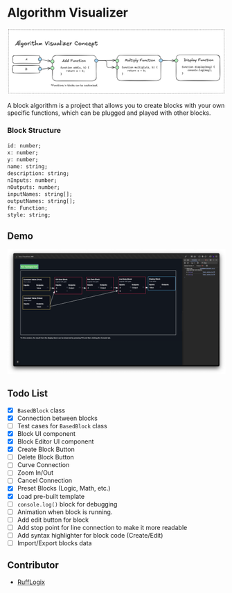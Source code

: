 # Algorithm Visualizer

![Concept](./public/images/concept.png)

A block algorithm is a project that allows you to create blocks with your own specific functions, which can be plugged and played with other blocks.

### Block Structure

```
id: number;
x: number;
y: number;
name: string;
description: string;
nInputs: number;
nOutputs: number;
inputNames: string[];
outputNames: string[];
fn: Function;
style: string;
```

## Demo

![Demo](./public/images/demo.png)

## Todo List

- [x] `BasedBlock` class
- [x] Connection between blocks
- [ ] Test cases for `BasedBlock` class
- [x] Block UI component
- [x] Block Editor UI component
- [x] Create Block Button
- [ ] Delete Block Button
- [ ] Curve Connection
- [ ] Zoom In/Out
- [ ] Cancel Connection
- [x] Preset Blocks (Logic, Math, etc.)
- [x] Load pre-built template
- [ ] `console.log()` block for debugging
- [ ] Animation when block is running.
- [ ] Add edit button for block
- [ ] Add stop point for line connection to make it more readable
- [ ] Add syntax highlighter for block code (Create/Edit)
- [ ] Import/Export blocks data

## Contributor

- [RuffLogix](https://www.github.com/rufflogix)
